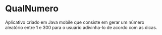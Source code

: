 # QualNumero
Aplicativo criado em Java mobile que consiste em gerar um número aleatório entre 1 e 300 para o usuário adivinha-lo de acordo com as dicas.
